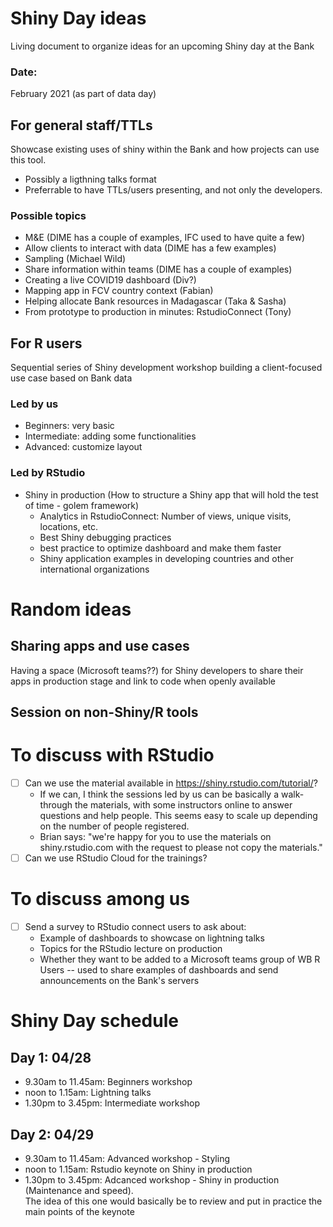 # Shiny Day ideas
Living document to organize ideas for an upcoming Shiny day at the Bank

### Date:
February 2021 (as part of data day)
  
## For general staff/TTLs
Showcase existing uses of shiny within the Bank and how projects can use this tool. 
- Possibly a ligthning talks format
- Preferrable to have TTLs/users presenting, and not only the developers.

### Possible topics
   - M&E (DIME has a couple of examples, IFC used to have quite a few)
   - Allow clients to interact with data (DIME has a few examples)
   - Sampling (Michael Wild)
   - Share information within teams (DIME has a couple of examples)
   - Creating a live COVID19 dashboard (Div?)
   - Mapping app in FCV country context (Fabian)
   - Helping allocate Bank resources in Madagascar (Taka & Sasha)
   - From prototype to production in minutes: RstudioConnect (Tony)

## For R users
Sequential series of Shiny development workshop building a client-focused use case based on Bank data

### Led by us
* Beginners: very basic
* Intermediate: adding some functionalities
* Advanced: customize layout

### Led by RStudio
* Shiny in production (How to structure a Shiny app that will hold the test of time - golem framework)  
  - Analytics in RstudioConnect: Number of views, unique visits, locations, etc.
  - Best Shiny debugging practices
  - best practice to optimize dashboard and make them faster
  - Shiny application examples in developing countries and other international organizations
  

# Random ideas

## Sharing apps and use cases
Having a space (Microsoft teams??) for Shiny developers to share their apps in production stage and link to code when openly available

## Session on non-Shiny/R tools

# To discuss with RStudio
- [ ] Can we use the material available in https://shiny.rstudio.com/tutorial/?
  - If we can, I think the sessions led by us can be basically a walk-through the materials, with some instructors online to answer questions and help people. This seems easy to scale up depending on the number of people registered.
  - Brian says: "we're happy for you to use the materials on shiny.rstudio.com with the request to please not copy the materials."
- [ ] Can we use RStudio Cloud for the trainings?

# To discuss among us
- [ ] Send a survey to RStudio connect users to ask about:
  - Example of dashboards to showcase on lightning talks
  - Topics for the RStudio lecture on production
  - Whether they want to be added to a Microsoft teams group of WB R Users -- used to share examples of dashboards and send announcements on the Bank's servers

# Shiny Day schedule
## Day 1: 04/28
- 9.30am to 11.45am: Beginners workshop
- noon to 1.15am: Lightning talks
- 1.30pm to 3.45pm: Intermediate workshop

## Day 2: 04/29
- 9.30am to 11.45am: Advanced workshop - Styling
- noon to 1.15am: Rstudio keynote on Shiny in production
- 1.30pm to 3.45pm: Adcanced workshop - Shiny in production (Maintenance and speed).  
  The idea of this one would basically be to review and put in practice the main points of the keynote
